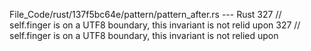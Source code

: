 File_Code/rust/137f5bc64e/pattern/pattern_after.rs --- Rust
327                 // self.finger is on a UTF8 boundary, this invariant is not relid upon                                                                   327                 // self.finger is on a UTF8 boundary, this invariant is not relied upon

